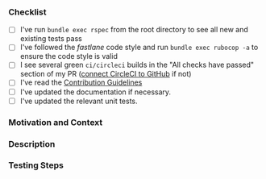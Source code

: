 <!-- Thanks for contributing to _fastlane_! Before you submit your pull request, please make sure to check the following boxes by putting an x in the [ ] (don't: [x ], [ x], do: [x]) -->

### Checklist

- [ ] I've run `bundle exec rspec` from the root directory to see all new and existing tests pass
- [ ] I've followed the _fastlane_ code style and run `bundle exec rubocop -a` to ensure the code style is valid
- [ ] I see several green `ci/circleci` builds in the "All checks have passed" section of my PR ([connect CircleCI to GitHub](https://support.circleci.com/hc/en-us/articles/360008097173-Why-aren-t-pull-requests-triggering-jobs-on-my-organization-) if not)
- [ ] I've read the [Contribution Guidelines](https://github.com/fastlane/fastlane/blob/master/CONTRIBUTING.md)
- [ ] I've updated the documentation if necessary.
- [ ] I've updated the relevant unit tests.

### Motivation and Context

<!-- Why is this change required? What problem does it solve? -->
<!-- If it fixes an open issue, please link to the issue following this format:
Resolves #999999
-->

### Description

<!-- Describe your changes in detail, as well as how you tested them. -->

### Testing Steps

<!-- Optional: steps, commands, or code used to test your changes. -->
<!-- Providing these will reduce the time needed for testing and review by the fastlane team. -->
